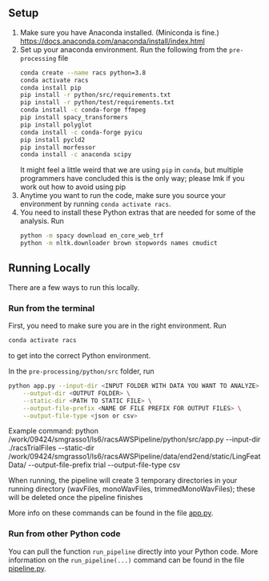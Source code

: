 ## Setup
1. Make sure you have Anaconda installed. (Miniconda is fine.) https://docs.anaconda.com/anaconda/install/index.html
2. Set up your anaconda environment. Run the following from the `pre-processing` file
   ```sh
   conda create --name racs python=3.8
   conda activate racs
   conda install pip
   pip install -r python/src/requirements.txt
   pip install -r python/test/requirements.txt
   conda install -c conda-forge ffmpeg
   pip install spacy_transformers
   pip install polyglot
   conda install -c conda-forge pyicu
   pip install pycld2
   pip install morfessor
   conda install -c anaconda scipy
   ```
   It might feel a little weird that we are using `pip` in `conda`, but multiple programmers have concluded this is the only way; please lmk if you work out how to avoid using pip 
5. Anytime you want to run the code, make sure you source your environment by running `conda activate racs`.
6. You need to install these Python extras that are needed for some of the analysis. Run
    ```sh
    python -m spacy download en_core_web_trf
    python -m nltk.downloader brown stopwords names cmudict
    ```

## Running Locally
There are a few ways to run this locally.

### Run from the terminal
First, you need to make sure you are in the right environment. Run
```sh
conda activate racs
```
to get into the correct Python environment.

In the `pre-processing/python/src` folder, run 
```sh
python app.py --input-dir <INPUT FOLDER WITH DATA YOU WANT TO ANALYZE> \
    --output-dir <OUTPUT FOLDER> \
    --static-dir <PATH TO STATIC FILE> \
    --output-file-prefix <NAME OF FILE PREFIX FOR OUTPUT FILES> \
    --output-file-type <json or csv>
```
Example command: python /work/09424/smgrasso1/ls6/racsAWSPipeline/python/src/app.py --input-dir ./racsTrialFiles --static-dir /work/09424/smgrasso1/ls6/racsAWSPipeline/data/end2end/static/LingFeatData/ --output-file-prefix trial --output-file-type csv


When running, the pipeline will create 3 temporary directories in your running directory (wavFiles, monoWavFiles, trimmedMonoWavFiles); these will be deleted once the pipeline finishes

More info on these commands can be found in the file [app.py](python/src/app.py).

### Run from other Python code
You can pull the function `run_pipeline` directly into your Python code. More information on the `run_pipeline(...)` command can be found in the file [pipeline.py](python/src/extract/pipeline.py).

